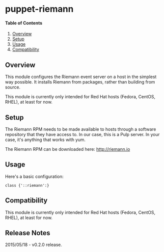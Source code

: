 # puppet-riemann

#### Table of Contents

 1. [Overview](#overview)
 2. [Setup](#setup)
 3. [Usage](#usage)
 4. [Compatibility](#compatibility)

## Overview

This module configures the Riemann event server on a host in the simplest way
possible. It installs Riemann from packages, rather than building from source.

This module is currently only intended for Red Hat hosts (Fedora, CentOS,
RHEL), at least for now.

## Setup

The Riemann RPM needs to be made available to hosts through a software
repository that they have access to. In our case, this is a Pulp server. In
your case, it's anything that works with yum.

The Riemann RPM can be downloaded here: http://riemann.io

## Usage

Here's a basic configuration:

    class {'::riemann':}

## Compatibility

This module is currently only intended for Red Hat hosts (Fedora, CentOS,
RHEL), at least for now.

## Release Notes

2015/05/18 - v0.2.0 release.
